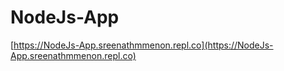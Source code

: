 # NodeJs-App

[https://NodeJs-App.sreenathmmenon.repl.co](https://NodeJs-App.sreenathmmenon.repl.co)
